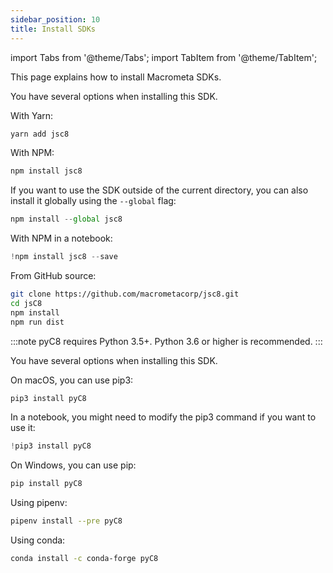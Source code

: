 ```yaml
---
sidebar_position: 10
title: Install SDKs
---
```


import Tabs from '@theme/Tabs';
import TabItem from '@theme/TabItem';

This page explains how to install Macrometa SDKs.

<Tabs groupId="operating-systems">
<TabItem value="js" label="Javascript">

You have several options when installing this SDK.

With Yarn:

```js
yarn add jsc8
```

With NPM:

```js
npm install jsc8
```

If you want to use the SDK outside of the current directory, you can also install it globally using the `--global` flag:

```js
npm install --global jsc8
```

With NPM in a notebook:

```js
!npm install jsc8 --save
```

From GitHub source:

```bash
git clone https://github.com/macrometacorp/jsc8.git
cd jsC8
npm install
npm run dist
```

</TabItem>
<TabItem value="py" label="Python">

:::note
pyC8 requires Python 3.5+. Python 3.6 or higher is recommended.
:::

You have several options when installing this SDK.

On macOS, you can use pip3:

```py
pip3 install pyC8
```

In a notebook, you might need to modify the pip3 command if you want to use it:

```py
!pip3 install pyC8
```

On Windows, you can use pip:

```py
pip install pyC8
```

Using pipenv:

```bash
pipenv install --pre pyC8
```

Using conda:

```bash
conda install -c conda-forge pyC8
```

</TabItem>
</Tabs>
